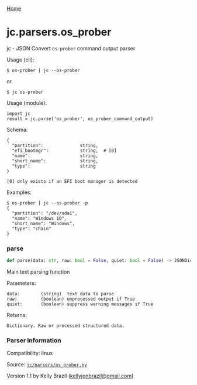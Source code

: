 [Home](https://kellyjonbrazil.github.io/jc/)
<a id="jc.parsers.os_prober"></a>

# jc.parsers.os\_prober

jc - JSON Convert `os-prober` command output parser

Usage (cli):

    $ os-prober | jc --os-prober

or

    $ jc os-prober

Usage (module):

    import jc
    result = jc.parse('os_prober', os_prober_command_output)

Schema:

    {
      "partition":              string,
      "efi_bootmgr":            string,  # [0]
      "name":                   string,
      "short_name":             string,
      "type":                   string
    }

    [0] only exists if an EFI boot manager is detected

Examples:

    $ os-prober | jc --os-prober -p
    {
      "partition": "/dev/sda1",
      "name": "Windows 10",
      "short_name": "Windows",
      "type": "chain"
    }

<a id="jc.parsers.os_prober.parse"></a>

### parse

```python
def parse(data: str, raw: bool = False, quiet: bool = False) -> JSONDictType
```

Main text parsing function

Parameters:

    data:        (string)  text data to parse
    raw:         (boolean) unprocessed output if True
    quiet:       (boolean) suppress warning messages if True

Returns:

    Dictionary. Raw or processed structured data.

### Parser Information
Compatibility:  linux

Source: [`jc/parsers/os_prober.py`](https://github.com/kellyjonbrazil/jc/blob/master/jc/parsers/os_prober.py)

Version 1.1 by Kelly Brazil (kellyjonbrazil@gmail.com)
